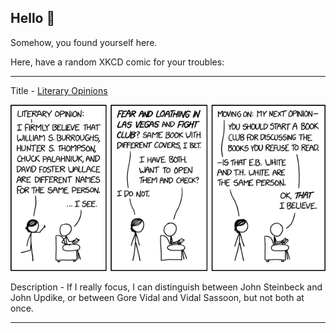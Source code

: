## Hello 👀

Somehow, you found yourself here.

Here, have a random XKCD comic for your troubles:

-----------------------------------

Title - [Literary Opinions](https://xkcd.com/2162)

![Literary Opinions](./random_comic.png)

Description - If I really focus, I can distinguish between John Steinbeck and John Updike, or between Gore Vidal and Vidal Sassoon, but not both at once.

-----------------------------------